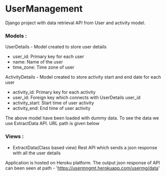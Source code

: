# UserManagement
Django project with data retrieval API from User and activity model.

### Models :
UserDetails - Model created to store user details
  - user_id: Primary key for each user
  - name: Name of the user
  - time_zone: Time zone of user
 
ActivityDetails - Model created to store activity start and end date for each user
  - activity_id: Primary key for each activity
  - user_id: Foreign key which connects with UserDetails user_id
  - activity_start: Start time of user activity
  - activity_end: End time of user activity

The above model have been loaded with dummy data. To see the data we use ExtractData API. URL path is given below

### Views :
  - ExtractData(Class based view)
      Rest API which sends a json response with all the user details
    
    
Application is hosted on Heroku platform. The output json response of API can been seen at path - 'https://usermngmt.herokuapp.com/usermg/data'

